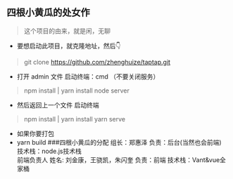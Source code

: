 ## 四根小黄瓜的处女作
> 这个项目的由来，就是闲，无聊
+ 要想启动此项目，就克隆地址，然后👇
> git clone https://github.com/zhenghuize/taptap.git
+ 打开 admin 文件  启动终端：cmd （不要关闭服务）
> npm install | yarn install
> node server
+ 然后返回上一个文件 启动终端
> npm install | yarn install
> yarn serve
+ 如果你要打包
+ yarn build
###四根小黄瓜的分配
组长：郑惠泽 
负责：后台(当然也会前端)
技术栈：node.js技术栈   
前端负责人
姓名: 刘金康，王骁凯，朱闪奎
负责：前端
技术栈：Vant&vue全家桶

